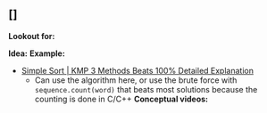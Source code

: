 ## []
**Lookout for:**

**Idea:**
**Example:**
* [Simple Sort | KMP 3 Methods Beats 100% Detailed Explanation](https://leetcode.com/problems/string-matching-in-an-array/solutions/6241804/simple-sort-kmp-2-methods-beats-100-detailed-explanation/)
	* Can use the algorithm here, or use the brute force with `sequence.count(word)` that beats most solutions because the counting is done in C/C++
**Conceptual videos:**